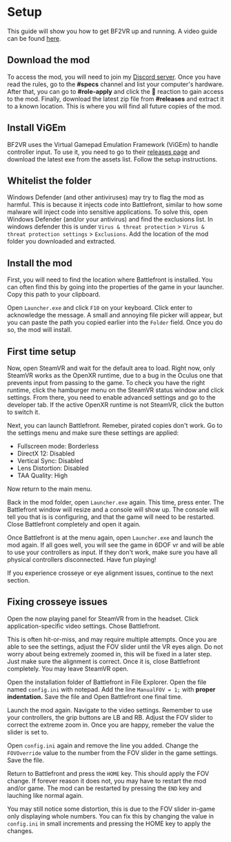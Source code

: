 ﻿# Setup

This guide will show you how to get BF2VR up and running. A video guide can be found [here](https://youtu.be/KxQb4e2cLDc).

## Download the mod

To access the mod, you will need to join my [Discord server](https://discord.com/invite/mrKYwzd3N4). 
Once you have read the rules, go to the **#specs** channel and list your computer's hardware.
After that, you can go to **#role-apply** and click the 🧪 reaction to gain access to the mod.
Finally, download the latest zip file from **#releases** and extract it to a known location.
This is where you will find all future copies of the mod.

## Install ViGEm

BF2VR uses the Virtual Gamepad Emulation Framework (ViGEm) to handle controller input. 
To use it, you need to go to their [releases page](https://github.com/ViGEm/ViGEmBus/releases) and download the latest exe from the assets list.
Follow the setup instructions.

## Whitelist the folder

Windows Defender (and other antiviruses) may try to flag the mod as harmful.
This is because it injects code into Battlefront, similar to how some malware will inject code into sensitive applications.
To solve this, open Windows Defender (and/or your antivirus) and find the exclusions list.
In windows defender this is under `Virus & threat protection` > `Virus & threat protection settings` > `Exclusions`.
Add the location of the mod folder you downloaded and extracted.

## Install the mod

First, you will need to find the location where Battlefront is installed.
You can often find this by going into the properties of the game in your launcher.
Copy this path to your clipboard.

Open `Launcher.exe` and click `F10` on your keyboard.
Click enter to acknowledge the message.
A small and annoying file picker will appear, but you can paste the path you copied earlier into the `Folder` field.
Once you do so, the mod will install.


## First time setup

Now, open SteamVR and wait for the default area to load.
Right now, only SteamVR works as the OpenXR runtime, due to a bug in the Oculus one that prevents input from passing to the game.
To check you have the right runtime, click the hamburger menu on the SteamVR status window and click settings.
From there, you need to enable advanced settings and go to the developer tab.
If the active OpenXR runtime is not SteamVR, click the button to switch it.

Next, you can launch Battlefront. Remeber, pirated copies don't work.
Go to the settings menu and make sure these settings are applied:

* Fullscreen mode: Borderless
* DirectX 12: Disabled
* Vertical Sync: Disabled
* Lens Distortion: Disabled
* TAA Quality: High

Now return to the main menu.

Back in the mod folder, open `Launcher.exe` again. 
This time, press enter.
The Battlefront window will resize and a console will show up.
The console will tell you that is is configuring, and that the game will need to be restarted.
Close Battlefront completely and open it again.

Once Battlefront is at the menu again, open `Launcher.exe` and launch the mod again.
If all goes well, you will see the game in 6DOF vr and will be able to use your controllers as input. 
If they don't work, make sure you have all physical controllers disconnected.
Have fun playing!

If you experience crosseye or eye alignment issues, continue to the next section.

## Fixing crosseye issues

Open the now playing panel for SteamVR from in the headset. 
Click application-specific video settings.
Chose Battlefront.

This is often hit-or-miss, and may require multiple attempts.
Once you are able to see the settings, adjust the FOV slider until the VR eyes align.
Do not worry about being extremely zoomed in, this will be fixed in a later step.
Just make sure the alignment is correct.
Once it is, close Battlefront completely. You may leave SteamVR open.

Open the installation folder of Battlefront in File Explorer.
Open the file named `config.ini` with notepad.
Add the line `ManualFOV = 1;` with **proper indentation.**
Save the file and Open Battlefront one final time.

Launch the mod again.
Navigate to the video settings. 
Remember to use your controllers, the grip buttons are LB and RB.
Adjust the FOV slider to correct the extreme zoom in.
Once you are happy, remeber the value the slider is set to.

Open `config.ini` again and remove the line you added.
Change the `FOVOverride` value to the number from the FOV slider in the game settings.
Save the file.

Return to Battlefront and press the `HOME` key.
This should apply the FOV change.
If forever reason it does not, you may have to restart the mod and/or game.
The mod can be restarted by pressing the `END` key and lauching like normal again.

You may still notice some distortion, this is due to the FOV slider in-game only displaying whole numbers.
You can fix this by changing the value in `config.ini` in small increments and pressing the HOME key to apply the changes.
